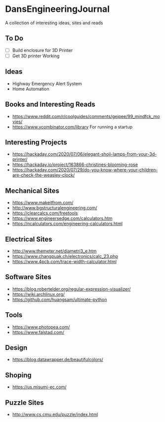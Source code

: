 # DansEngineeringJournal
A collection of interesting ideas, sites and reads

## To Do
- [ ] Build enclosure for 3D Printer
- [ ] Get 3D printer Working

## Ideas
- Highway Emergency Alert System
- Home Automation
 
## Books and Interesting Reads
- https://www.reddit.com/r/coolguides/comments/geipee/99_mindfck_movies/
- https://www.ycombinator.com/library For running a startup

 
## Interesting Projects
- https://hackaday.com/2020/07/06/elegant-shoji-lamps-from-your-3d-printer/
- https://hackaday.io/project/163866-christines-blooming-rose
- https://hackaday.com/2020/07/29/do-you-know-where-your-children-are-check-the-weasley-clock/


## Mechanical Sites
- https://www.makeitfrom.com/
- http://www.bgstructuralengineering.com/
- https://clearcalcs.com/freetools
- https://www.engineersedge.com/calculators.htm
- https://ncalculators.com/engineering-calculators.html

## Electrical Sites
- http://www.themeter.net/diametri3_e.htm
- https://www.changpuak.ch/electronics/calc_23.php
- https://www.4pcb.com/trace-width-calculator.html

## Software Sites
- https://blog.robertelder.org/regular-expression-visualizer/
- https://wiki.archlinux.org/
- https://github.com/huangsam/ultimate-python

## Tools
- https://www.photopea.com/
- https://www.falstad.com/

## Design
- https://blog.datawrapper.de/beautifulcolors/


## Shoping
- https://us.misumi-ec.com/

## Puzzle Sites
- http://www.cs.cmu.edu/puzzle/index.html


  
